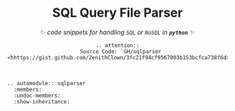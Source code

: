 <div align = "center">

# SQL Query File Parser

✨ *code snippets for handling `SQL` or `NoSQL` in __`python`__* ✨

```{eval-rst}
.. attention::
  Source Code: `GH/sqlparser <hhttps://gist.github.com/ZenithClown/3fc21f94cf9567003b153bcfca738f6d>`_
```

</div>

<br>

<div align = "justify">

```{eval-rst}
.. automodule:: sqlparser
  :members:
  :undoc-members:
  :show-inheritance:
```

</div>
